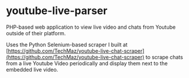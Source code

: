 # youtube-live-parser
PHP-based web application to view live video and chats from Youtube outside of their platform.

Uses the Python Selenium-based scraper I built at [https://github.com/TechMaz/youtube-live-chat-scraper](https://github.com/TechMaz/youtube-live-chat-scraper) to scrape chats from a live Youtube Video periodically and display them next to the embedded live video.
